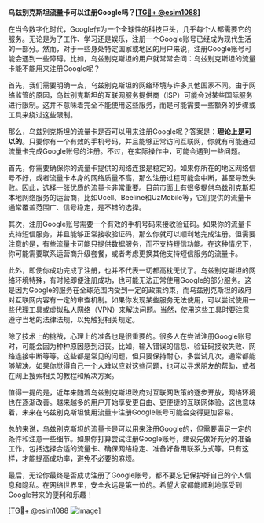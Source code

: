 **乌兹别克斯坦流量卡可以注册Google吗？[[TG💪+ @esim1088](https://t.me/s/esim1088)]**

在当今数字化时代，Google作为一个全球性的科技巨头，几乎每个人都需要它的服务。无论是为了工作、学习还是娱乐，注册一个Google账号已经成为现代生活的一部分。然而，对于一些身处特定国家或地区的用户来说，注册Google账号可能会遇到一些障碍。比如，乌兹别克斯坦的用户就常常会问：乌兹别克斯坦的流量卡能不能用来注册Google呢？

首先，我们需要明确一点，乌兹别克斯坦的网络环境与许多其他国家不同。由于网络监管的原因，乌兹别克斯坦的互联网服务提供商（ISP）可能会对某些国际服务进行限制。这并不意味着完全不能使用这些服务，而是可能需要一些额外的步骤或工具来绕过这些限制。

那么，乌兹别克斯坦的流量卡是否可以用来注册Google呢？答案是：**理论上是可以的**。只要你有一个有效的手机号码，并且能够正常访问互联网，你就有可能通过流量卡完成Google账号的注册。不过，在实际操作中，可能会遇到一些问题。

首先，你需要确保你的流量卡提供的网络连接是稳定的。如果你所在的地区网络信号不好，或者流量卡本身的网络质量不高，那么注册过程可能会中断，甚至导致失败。因此，选择一张优质的流量卡非常重要。目前市面上有很多提供乌兹别克斯坦本地网络服务的运营商，比如Ucell、Beeline和UzMobile等，它们提供的流量卡通常覆盖范围广、信号稳定，是不错的选择。

其次，注册Google账号需要一个有效的手机号码来接收验证码。如果你的流量卡支持短信服务，并且能够正常接收验证码，那么你就可以顺利地完成注册。但需要注意的是，有些流量卡可能只提供数据服务，而不支持短信功能。在这种情况下，你可能需要联系运营商升级套餐，或者考虑更换其他支持短信服务的流量卡。

此外，即使你成功完成了注册，也并不代表一切都高枕无忧了。乌兹别克斯坦的网络环境特殊，有时候即便注册成功，也可能无法正常使用Google的部分服务。这是因为Google的服务在全球范围内受到一定的政策约束，而乌兹别克斯坦的政府对互联网内容有一定的审查机制。如果你发现某些服务无法使用，可以尝试使用一些代理工具或虚拟私人网络（VPN）来解决问题。当然，使用这些工具时要注意遵守当地的法律法规，以免触犯相关规定。

除了技术上的挑战，心理上的准备也是很重要的。很多人在尝试注册Google账号时，可能会因为种种原因感到沮丧。比如，输入错误的信息、验证码接收失败、网络连接中断等等。这些都是常见的问题，但只要保持耐心，多尝试几次，通常都能够解决。如果你觉得自己一个人难以应对这些问题，也可以寻求朋友的帮助，或者在网上搜索相关的教程和解决方案。

值得一提的是，近年来随着乌兹别克斯坦政府对互联网政策的逐步开放，网络环境也在逐渐改善。越来越多的用户开始享受更自由、更便捷的互联网体验。这也意味着，未来在乌兹别克斯坦使用流量卡注册Google账号可能会变得更加容易。

总的来说，乌兹别克斯坦的流量卡是可以用来注册Google的，但需要满足一定的条件和注意一些细节。如果你打算尝试注册Google账号，建议先做好充分的准备工作，包括选择合适的流量卡、确保网络稳定、准备好备用联系方式等。只有这样，才能提高成功率，避免不必要的麻烦。

最后，无论你最终是否成功注册了Google账号，都不要忘记保护好自己的个人信息和隐私。在网络世界里，安全永远是第一位的。希望大家都能顺利地享受到Google带来的便利和乐趣！

[[TG💪+ @esim1088](https://t.me/s/esim1088) ![Image](https://i.postimg.cc/4NQfJmqS/Snipaste-2025-05-13-00-14-12.png)]